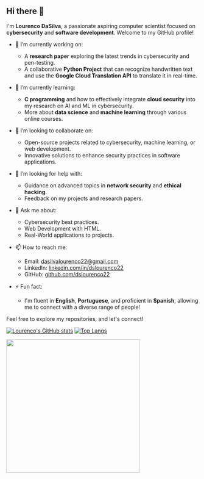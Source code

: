 ## Hi there 👋

I'm **Lourenco DaSilva**, a passionate aspiring computer scientist focused on **cybersecurity** and **software development**. Welcome to my GitHub profile!

- 🔭 I’m currently working on:
  - A **research paper** exploring the latest trends in cybersecurity and pen-testing.
  - A collaborative **Python Project** that can recognize handwritten text and use the **Google Cloud Translation API** to translate it in real-time. 

- 🌱 I’m currently learning:
  - **C programming** and how to effectively integrate **cloud security** into my research on AI and ML in cybersecurity.
  - More about **data science** and **machine learning** through various online courses.

- 👯 I’m looking to collaborate on:
  - Open-source projects related to cybersecurity, machine learning, or web development.
  - Innovative solutions to enhance security practices in software applications.

- 🤔 I’m looking for help with:
  - Guidance on advanced topics in **network security** and **ethical hacking**.
  - Feedback on my projects and research papers.

- 💬 Ask me about:
  - Cybersecurity best practices.
  - Web Development with HTML.
  - Real-World applications to projects.

- 📫 How to reach me:
  - Email: [dasilvalourenco22@gmail.com](mailto:dasilvalourenco22@gmail.com)
  - LinkedIn: [linkedin.com/in/dslourenco22](https://www.linkedin.com/in/lourenco-dasilva-b69986234/)
  - GitHub: [github.com/dslourenco22](https://github.com/dslourenco22)
    
- ⚡ Fun fact:
  - I'm fluent in **English**, **Portuguese**, and proficient in **Spanish**, allowing me to connect with a diverse range of people!

Feel free to explore my repositories, and let's connect!

[![Lourenco's GitHub stats](https://github-readme-stats.vercel.app/api?username=dslourenco22)](https://github.com/anuraghazra/github-readme-stats) [![Top Langs](https://github-readme-stats.vercel.app/api/top-langs/?username=dslourenco22)](https://github.com/anuraghazra/github-readme-stats)

<img src='https://wakatime.com/share/@dcfc9676-2b77-4473-b982-a2b8b40774ff/6cb29c8a-b342-4a64-a4e4-c2978043a3ce.svg' height = '350' /> 
